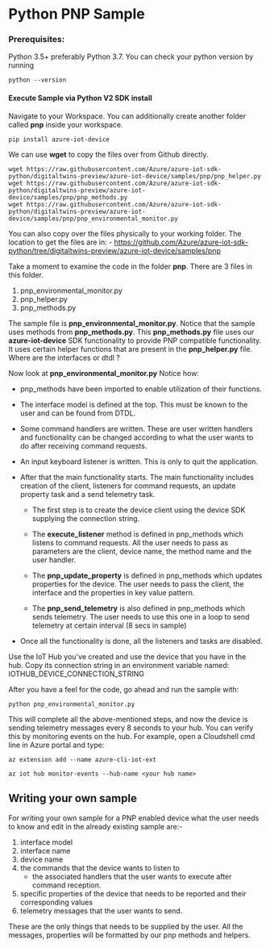 # Python PNP Sample

 
### Prerequisites:  

Python 3.5+ preferably Python 3.7. You can check your python version by running  

```commandline
python --version
```

#### Execute Sample via Python V2 SDK install 

Navigate to your Workspace. You can additionally create another folder called __pnp__ inside your workspace. 

```commandline
pip install azure-iot-device
```


We can use __wget__ to copy the files over from Github directly.  

 
```commandline
wget https://raw.githubusercontent.com/Azure/azure-iot-sdk-python/digitaltwins-preview/azure-iot-device/samples/pnp/pnp_helper.py 
wget https://raw.githubusercontent.com/Azure/azure-iot-sdk-python/digitaltwins-preview/azure-iot-device/samples/pnp/pnp_methods.py 
wget https://raw.githubusercontent.com/Azure/azure-iot-sdk-python/digitaltwins-preview/azure-iot-device/samples/pnp/pnp_environmental_monitor.py 
```

You can also copy over the files physically to your working folder. The location to get the files are in: -  https://github.com/Azure/azure-iot-sdk-python/tree/digitaltwins-preview/azure-iot-device/samples/pnp 

Take a moment to examine the code in the folder __pnp__. There are 3 files in this folder.  

1. pnp_environmental_monitor.py
2. pnp_helper.py 
3. pnp_methods.py 

The sample file is __pnp_environmental_monitor.py__. Notice that the sample uses methods from __pnp_methods.py__. This __pnp_methods.py__ file uses our __azure-iot-device__ SDK functionality to provide PNP compatible functionality. It uses certain helper functions that are present in the __pnp_helper.py__ file.  Where are the interfaces or dtdl ? 

Now look at __pnp_environmental_monitor.py__ Notice how: 

* pnp_methods have been imported to enable utilization of their functions. 

* The interface model is defined at the top. This must be known to the user and can be found from DTDL. 

* Some command handlers are written. These are user written handlers and functionality can be changed according to what the user wants to do after receiving command requests. 

* An input keyboard listener is written. This is only to quit the application. 

* After that the main functionality starts. The main functionality includes creation of the client, listeners for command requests, an update property task and a send telemetry task. 

    * The first step is to create the device client using the device SDK supplying the connection string. 

    * The __execute_listener__ method is defined in pnp_methods which listens to command requests. All the user needs to pass as parameters are the client, device name, the method name and the user handler.  

    * The __pnp_update_property__ is defined in pnp_methods which updates properties for the device. The user needs to pass the client, the interface and the properties in key value pattern. 

    * The __pnp_send_telemetry__ is also defined in pnp_methods which sends telemetry. The user needs to use this one in a loop to send telemetry at certain interval (8 secs in sample) 

* Once all the functionality is done, all the listeners and tasks are disabled. 


Use the IoT Hub you've created and use the device that you have in the hub. 
Copy its connection string in an environment variable named: IOTHUB_DEVICE_CONNECTION_STRING

After you have a feel for the code, go ahead and run the sample with: 


```commandline
python pnp_environmental_monitor.py
```

This will complete all the above-mentioned steps, and now the device is sending telemetry messages every 8 seconds to your hub. You can verify this by monitoring events on the hub. For example, open a Cloudshell cmd line in Azure portal and type: 

`az extension add --name azure-cli-iot-ext`

`az iot hub monitor-events --hub-name <your hub name>`

## Writing your own sample

For writing your own sample for a PNP enabled device what the user needs to know and edit in the already existing sample are:-

1. interface model
2. interface name
3. device name
4. the commands that the device wants to listen to
    * the associated handlers that the user wants to execute after command reception.
4. specific properties of the device that needs to be reported and their corresponding values
5. telemetry messages that the user wants to send.


These are the only things that needs to be supplied by the user. All the messages, properties will be formatted by our pnp methods and helpers.
